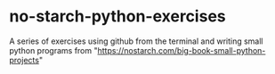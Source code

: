 # no-starch-python-exercises
A series of exercises using github from the terminal and writing small python programs from "https://nostarch.com/big-book-small-python-projects"
